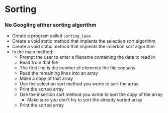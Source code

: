 # Sorting

### No Googling either sorting algorithm

- Create a program called `Sorting.java`
- Create a void static method that implents the selection sort algorithm
- Create a void static method that implents the insertion sort algorithm
- In the main method:
  - Prompt the user to enter a filename containing the data to read in
  - Read from that file
  - The first line is the number of elements the file contains
  - Read the remaining lines into an array
  - Make a copy of that array
  - Use the selection sort method you wrote to sort the array
  - Print the sorted array
  - Use the insertion sort method you wrote to sort the copy of the array
    - Make sure you don't try to sort the already sorted array
  - Print the sorted array
